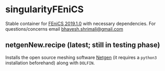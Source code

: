 # singularityFEniCS
Stable container for [FEniCS 2019.1.0](https://fenicsproject.org/download/) with necessary dependencies. For questions/concerns email bhavesh.shrimali@gmail.com

## netgenNew.recipe (latest; still in testing phase)
Installs the open source meshing software [Netgen](https://ngsolve.org/) (it requires a `python3` installation beforehand) along with `DOLFIN`. 
